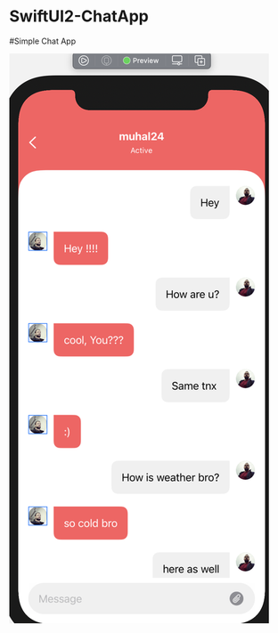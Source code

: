 # SwiftUI2-ChatApp

#Simple Chat App

![GitHub Logo](https://github.com/muhal24/SwiftUI2-ChatApp/blob/main/screenshot/Screen%20Shot%202021-01-29%20at%2011.10.13.png)
